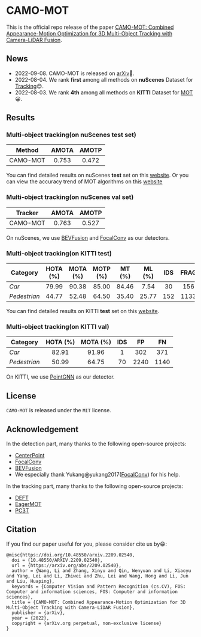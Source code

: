 # CAMO-MOT

This is the official repo release of the paper [CAMO-MOT: Combined Appearance-Motion Optimization for 3D Multi-Object Tracking with Camera-LiDAR Fusion](https://arxiv.org/abs/2209.02540).

## News

- 2022-09-08.  CAMO-MOT is released on [arXiv](https://arxiv.org/abs/2209.02540):slightly_smiling_face:.
- 2022-08-04.  We rank **first** among all methods on **nuScenes** Dataset for [Tracking](https://www.nuscenes.org/tracking?externalData=all&mapData=all&modalities=Any):blush:. 
- 2022-08-03.  We rank **4th** among all methods on **KITTI** Dataset for [MOT](http://www.cvlibs.net/datasets/kitti/eval_tracking.php):grinning:.

## Results

### Multi-object tracking(on nuScenes test set)

 Method         | AMOTA    | AMOTP   
--------------- |:--------:|:--------:
 CAMO-MOT       | 0.753    | 0.472
 
 
You can find detailed results on nuScenes **test** set on this [website](https://eval.ai/web/challenges/challenge-page/476/leaderboard/1321).
Or you can view the accuracy trend of MOT algorithms on this [website](https://paperswithcode.com/sota/3d-multi-object-tracking-on-nuscenes)

### Multi-object tracking(on nuScenes val set)

 Tracker        | AMOTA    | AMOTP   
--------------- |:--------:|:--------:
 CAMO-MOT       | 0.763    | 0.527
 
On nuScenes, we use [BEVFusion](https://github.com/mit-han-lab/bevfusion) and [FocalConv](https://github.com/dvlab-research/FocalsConv) as our detectors.

### Multi-object tracking(on KITTI test)

 Category       | HOTA (%) | MOTA (%) | MOTP (%)| MT (%) | ML (%) | IDS | FRAG |  FP  |   FN  
--------------- |:--------:|:--------:|:-------:|:------:|:------:|:---:|:----:|:----:|:-----:
 *Car*          | 79.99    | 90.38    |  85.00  | 84.46  | 7.54   | 30  | 156  | 2337 | 942   
 *Pedestrian*   | 44.77    | 52.48    |  64.50  | 35.40  | 25.77  | 152 | 1133 | 8325 | 2525  
 
You can find detailed results on KITTI **test** set on this [website](http://www.cvlibs.net/datasets/kitti/eval_tracking_detail.php?result=b3be646ab7ac4935ad15cb81cc1e12a6d8db4983). 

### Multi-object tracking(on KITTI val)

 Category       | HOTA (%) | MOTA (%) | IDS |  FP  |   FN  
--------------- |:--------:|:--------:|:---:|:----:|:-----:
 *Car*          | 82.91    | 91.96    | 1   | 302  | 371   
 *Pedestrian*   | 50.99    | 64.75    | 70  | 2240 | 1140  
 
On KITTI, we use [PointGNN](https://github.com/WeijingShi/Point-GNN) as our detector.

## License

`CAMO-MOT` is released under the `MIT` license.

## Acknowledgement

In the detection part, many thanks to the following open-source projects:
- [CenterPoint](https://github.com/tianweiy/CenterPoint)
- [FocalConv](https://github.com/dvlab-research/FocalsConv)
- [BEVFusion](https://github.com/mit-han-lab/bevfusion)
- We especially thank Yukang@yukang2017([FocalConv](https://github.com/dvlab-research/FocalsConv)) for his help.

In the tracking part, many thanks to the following open-source projects:
- [DEFT](https://github.com/MedChaabane/DEFT)
- [EagerMOT](https://github.com/aleksandrkim61/EagerMOT)
- [PC3T](https://github.com/TRI-ML/permatrack)

## Citation
If you find our paper useful for you, please consider cite us by:grin::
```
@misc{https://doi.org/10.48550/arxiv.2209.02540,
  doi = {10.48550/ARXIV.2209.02540},
  url = {https://arxiv.org/abs/2209.02540},
  author = {Wang, Li and Zhang, Xinyu and Qin, Wenyuan and Li, Xiaoyu and Yang, Lei and Li, Zhiwei and Zhu, Lei and Wang, Hong and Li, Jun and Liu, Huaping},
  keywords = {Computer Vision and Pattern Recognition (cs.CV), FOS: Computer and information sciences, FOS: Computer and information sciences},
  title = {CAMO-MOT: Combined Appearance-Motion Optimization for 3D Multi-Object Tracking with Camera-LiDAR Fusion},
  publisher = {arXiv},
  year = {2022},
  copyright = {arXiv.org perpetual, non-exclusive license}
}
```

